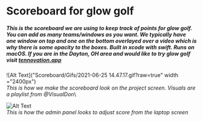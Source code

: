 
# Scoreboard for glow golf

##### This is the scoreboard we are using to keep track of points for glow golf. You can add as many teams/windows as you want. We typically have one window on top and one on the bottom overlayed over a video which is why there is some opacity to the boxes. Built in xcode with swift. Runs on macOS. If you are in the Dayton, OH area and would like to try glow golf visit [tennovation.app](https://www.tennovation.app) 


![Alt Text]("Scoreboard/Gifs/2021-06-25 14.47.17.gif?raw=true" width ="2400px")\
*This is how we make the scoreboard look on the project screen. Visuals are a playlist from @VisualDon*\


![Alt Text](https://lh3.googleusercontent.com/cTlXFdGGAtjvoo-JGrY4fQPF3hQyAdJst5uOglaueGAwWPEGxbczlSOi-lSBihleDfPvQk8N3FGGzktmRLC4mQ_Gf44NrjIxmTH8Kpt2qp3KvEgy9_KrMxA9HV9ZO3sTaTWmTt073A=w2400)\
*This is how the admin panel looks to adjust score from the laptop screen*



